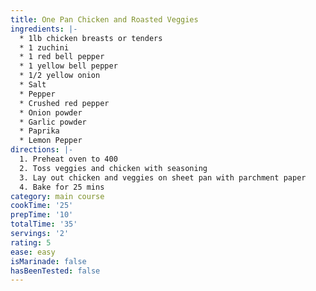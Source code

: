 ```yaml
---
title: One Pan Chicken and Roasted Veggies
ingredients: |-
  * 1lb chicken breasts or tenders
  * 1 zuchini
  * 1 red bell pepper
  * 1 yellow bell pepper
  * 1/2 yellow onion
  * Salt
  * Pepper
  * Crushed red pepper
  * Onion powder
  * Garlic powder
  * Paprika
  * Lemon Pepper
directions: |-
  1. Preheat oven to 400
  2. Toss veggies and chicken with seasoning
  3. Lay out chicken and veggies on sheet pan with parchment paper
  4. Bake for 25 mins
category: main course
cookTime: '25'
prepTime: '10'
totalTime: '35'
servings: '2'
rating: 5
ease: easy
isMarinade: false
hasBeenTested: false
---
```

